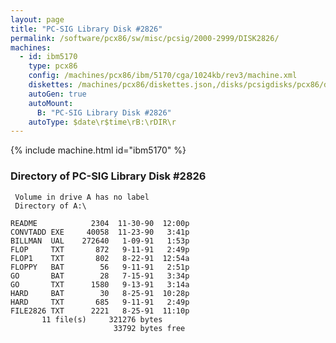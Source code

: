 ```yaml
---
layout: page
title: "PC-SIG Library Disk #2826"
permalink: /software/pcx86/sw/misc/pcsig/2000-2999/DISK2826/
machines:
  - id: ibm5170
    type: pcx86
    config: /machines/pcx86/ibm/5170/cga/1024kb/rev3/machine.xml
    diskettes: /machines/pcx86/diskettes.json,/disks/pcsigdisks/pcx86/diskettes.json
    autoGen: true
    autoMount:
      B: "PC-SIG Library Disk #2826"
    autoType: $date\r$time\rB:\rDIR\r
---
```


{% include machine.html id="ibm5170" %}

### Directory of PC-SIG Library Disk #2826

     Volume in drive A has no label
     Directory of A:\

    README            2304  11-30-90  12:00p
    CONVTADD EXE     40058  11-23-90   3:41p
    BILLMAN  UAL    272640   1-09-91   1:53p
    FLOP     TXT       872   9-11-91   2:49p
    FLOP1    TXT       802   8-22-91  12:54a
    FLOPPY   BAT        56   9-11-91   2:51p
    GO       BAT        28   7-15-91   3:34p
    GO       TXT      1580   9-13-91   3:14a
    HARD     BAT        30   8-25-91  10:28p
    HARD     TXT       685   9-11-91   2:49p
    FILE2826 TXT      2221   8-25-91  11:10p
           11 file(s)     321276 bytes
                           33792 bytes free
